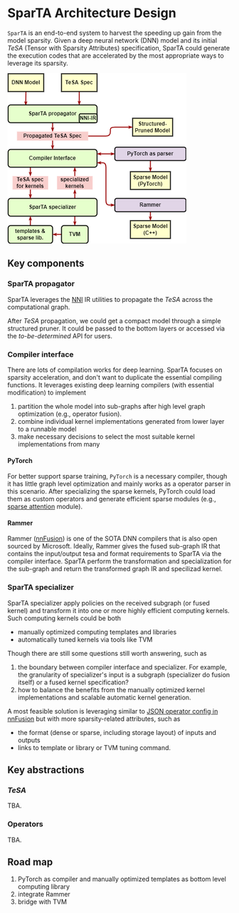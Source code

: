 # SparTA Architecture Design

`SparTA` is an end-to-end system to harvest the speeding up gain from the model sparsity. Given a deep neural network (DNN) model and its initial *TeSA* (Tensor with Sparsity Attributes) specification, SparTA could generate the execution codes that are accelerated by the most appropriate ways to leverage its sparsity.

![arch](medias/arch.png)

## Key components

### SparTA propagator
SparTA leverages the [NNI](github.com/microsoft/nni) IR utilities to propagate the *TeSA* across the computational graph. 

After *TeSA* propagation, we could get a compact model through a simple structured pruner. It could be passed to the bottom layers or accessed via the *to-be-determined* API for users.

### Compiler interface
There are lots of compilation works for deep learning. SparTA focuses on sparsity acceleration, and don't want to duplicate the essential compiling functions. It leverages existing deep learning compilers (with essential modification) to implement

1. partition the whole model into sub-graphs after high level graph optimization (e.g., operator fusion).
2. combine individual kernel implementations generated from lower layer to a runnable model 
3. make necessary decisions to select the most suitable kernel implementations from many

#### PyTorch
For better support sparse training, `PyTorch` is a necessary compiler, though it has little graph level optimization and mainly works as a operator parser in this scenario. After specializing the sparse kernels, PyTorch could load them as custom operators and generate efficient sparse modules (e.g., [sparse attention]() module).

#### Rammer
Rammer ([nnFusion](github.com/microsoft/nn-fusion)) is one of the SOTA DNN compilers that is also open sourced by Microsoft. Ideally, Rammer gives the fused sub-graph IR that contains the input/output tesa and format requirements to SparTA via the compiler interface. SparTA perform the transformation and specialization for the sub-graph and return the transformed graph IR and specilizad kernel.

### SparTA specializer
SparTA specializer apply policies on the received subgraph (or fused kernel) and transform it into one or more highly efficient computing kernels. Such computing kernels could be both
- manually optimized computing templates and libraries
- automatically tuned kernels via tools like TVM 

Though there are still some questions still worth answering, such as

1. the boundary between compiler interface and specializer. For example, the granularity of specializer's input is a subgraph (specializer do fusion itself) or a fused kernel specification?
2. how to balance the benefits from the manually optimized kernel implementations and scalable automatic kernel generation.

A most feasible solution is leveraging similar to [JSON operator config in nnFusion](https://github.com/microsoft/nnfusion/blob/master/src/contrib/custom_op/README.md) but with more sparsity-related attributes, such as 
- the format (dense or sparse, including storage layout) of inputs and outputs
- links to template or library or TVM tuning command.

## Key abstractions

### *TeSA* 
TBA.

### Operators
TBA.

## Road map

1. PyTorch as compiler and manually optimized templates as bottom level computing library
2. integrate Rammer
3. bridge with TVM